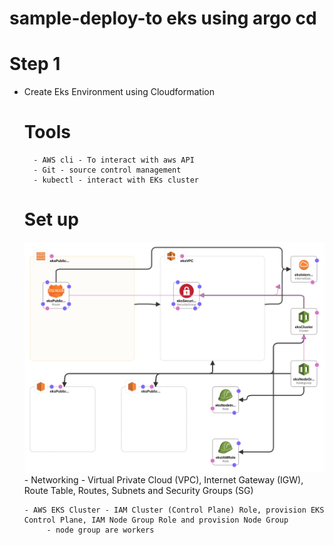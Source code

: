 # sample-deploy-to eks using argo cd

# Step 1
 - Create Eks Environment using Cloudformation 
     # Tools
         - AWS cli - To interact with aws API
         - Git - source control management 
         - kubectl - interact with EKs cluster
     # Set up 
     ![Environment ](images/template1-designer.png)
       - Networking 
           - Virtual Private Cloud (VPC), Internet Gateway (IGW), Route Table, Routes, Subnets and Security Groups (SG)

       - AWS EKS Cluster - IAM Cluster (Control Plane) Role, provision EKS  Control Plane, IAM Node Group Role and provision Node Group
            - node group are workers           





